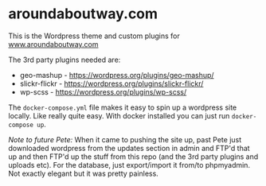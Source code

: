 # aroundaboutway.com

This is the Wordpress theme and custom plugins for www.aroundaboutway.com

The 3rd party plugins needed are:
* geo-mashup - https://wordpress.org/plugins/geo-mashup/
* slickr-flickr - https://wordpress.org/plugins/slickr-flickr/
* wp-scss - https://wordpress.org/plugins/wp-scss/

The `docker-compose.yml` file makes it easy to spin up a wordpress site locally. Like really quite easy. With docker installed you can just run `docker-compose up`.

*Note to future Pete:* When it came to pushing the site up, past Pete just downloaded wordpress from the updates section in admin and FTP'd that up and then FTP'd up the stuff from this repo (and the 3rd party plugins and uploads etc). For the database, just export/import it from/to phpmyadmin. Not exactly elegant but it was pretty painless.